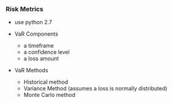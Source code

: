### Risk Metrics
- use python 2.7
- VaR Components
  - a timeframe
  - a confidence level
  - a loss amount
  
- VaR Methods
  - Historical method
  - Variance Method (assumes a loss is normally distributed)
  - Monte Carlo method
